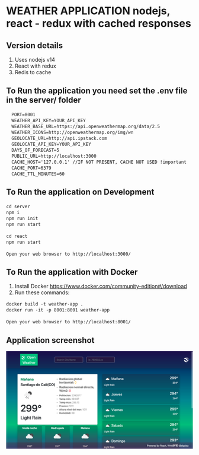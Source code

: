 # WEATHER APPLICATION nodejs, react - redux with cached responses

## Version details
1. Uses nodejs v14
2. React with redux
3. Redis to cache

## To Run the application you need set the .env file in the server/ folder
```
  PORT=8001
  WEATHER_API_KEY=YOUR_API_KEY
  WEATHER_BASE_URL=https://api.openweathermap.org/data/2.5
  WEATHER_ICONS=http://openweathermap.org/img/wn
  GEOLOCATE_URL=http://api.ipstack.com
  GEOLOCATE_API_KEY=YOUR_API_KEY
  DAYS_OF_FORECAST=5
  PUBLIC_URL=http://localhost:3000
  CACHE_HOST='127.0.0.1' //IF NOT PRESENT, CACHE NOT USED !important
  CACHE_PORT=6379
  CACHE_TTL_MINUTES=60
```

## To Run the application on Development
```
cd server
npm i
npm run init
npm run start

cd react
npm run start

Open your web browser to http://localhost:3000/
```


## To Run the application with Docker
1. Install Docker https://www.docker.com/community-edition#/download
2. Run these commands:
```
docker build -t weather-app .
docker run -it -p 8001:8001 weather-app

Open your web browser to http://localhost:8001/

```
## Application screenshot

![Screenshot of the app](/react-screen.png?raw=true "DEMO")
